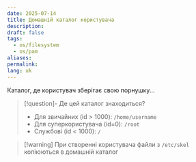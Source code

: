 ```yaml
---
date: 2025-07-14
title: Домашній каталог користувача
description: 
draft: false
tags:
  - os/filesystem
  - os/pam
aliases: 
permalink: 
lang: uk
---
```

Каталог, де користувач зберігає свою порнушку...

> [!question]- Де цей каталог знаходиться?
> - Для звичайних (id > 1000): `/home/username`
> - Для суперкористувача (id=0): `/root`
> - Службові (id < 1000): `/`

> [!warning] При створенні користувача файли з `/etc/skel` копіюються в домашній каталог